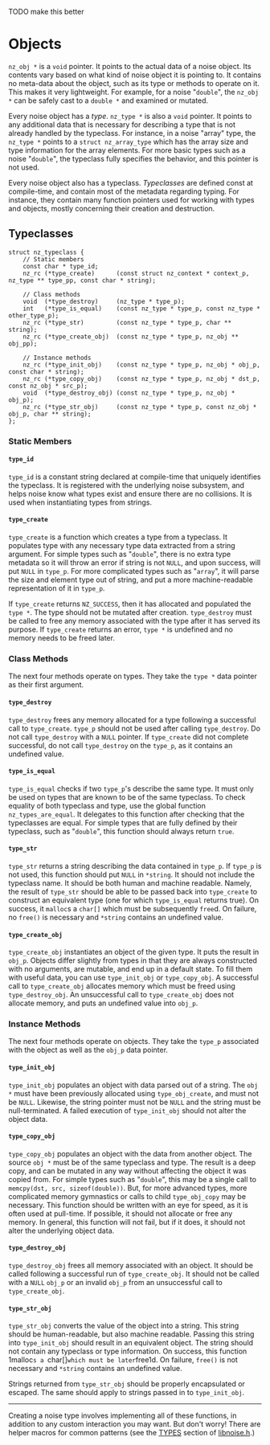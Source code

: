 TODO make this better

# Objects

`nz_obj *` is a `void` pointer. It points to the actual data of a noise object. Its contents vary based on
what kind of noise object it is pointing to. It contains no meta-data about the object, such as its
type or methods to operate on it. This makes it very lightweight. For example, for a noise "`double`",
the `nz_obj *` can be safely cast to a `double *` and examined or mutated.

Every noise object has a *type*. `nz_type *` is also a `void` pointer. It points to any additional data
that is necessary for describing a type that is not already handled by the typeclass. For instance,
in a noise "array" type, the `nz_type *` points to a `struct nz_array_type` which has the array size and
type information for the array elements. For more basic types such as a noise "`double`", the typeclass
fully specifies the behavior, and this pointer is not used.

Every noise object also has a typeclass. *Typeclasses* are defined const at compile-time, and contain
most of the metadata regarding typing. For instance, they contain many function pointers used for
working with types and objects, mostly concerning their creation and destruction.

## Typeclasses

```
struct nz_typeclass {
    // Static members
    const char * type_id;
    nz_rc (*type_create)      (const struct nz_context * context_p, nz_type ** type_pp, const char * string);

    // Class methods
    void  (*type_destroy)     (nz_type * type_p);
    int   (*type_is_equal)    (const nz_type * type_p, const nz_type * other_type_p);
    nz_rc (*type_str)         (const nz_type * type_p, char ** string);
    nz_rc (*type_create_obj)  (const nz_type * type_p, nz_obj ** obj_pp);

    // Instance methods
    nz_rc (*type_init_obj)    (const nz_type * type_p, nz_obj * obj_p, const char * string);
    nz_rc (*type_copy_obj)    (const nz_type * type_p, nz_obj * dst_p, const nz_obj * src_p);
    void  (*type_destroy_obj) (const nz_type * type_p, nz_obj * obj_p);
    nz_rc (*type_str_obj)     (const nz_type * type_p, const nz_obj * obj_p, char ** string);
};
```

### Static Members

#### `type_id`

`type_id` is a constant string declared at compile-time that uniquely identifies the typeclass.
It is registered with the underlying noise subsystem, and helps noise know what types exist
and ensure there are no collisions. It is used when instantiating types from strings.

#### `type_create`

`type_create` is a function which creates a type from a typeclass. It populates type with
any necessary type data extracted from a string argument. For simple types such as "`double`",
there is no extra type metadata so it will throw an error if string is not `NULL`, and upon
success, will put `NULL` in `type_p`. For more complicated types such as "`array`", it will parse
the size and element type out of string, and put a more machine-readable representation of
it in `type_p`.

If `type_create` returns `NZ_SUCCESS`, then it has allocated and populated the `type *`. The
type should not be mutated after creation. `type_destroy` must be called to free any memory
associated with the type after it has served its purpose. If `type_create` returns an error,
`type *` is undefined and no memory needs to be freed later.

### Class Methods

The next four methods operate on types. They take the `type *` data pointer as their first
argument.

#### `type_destroy`

`type_destroy` frees any memory allocated for a type following a successful call to `type_create`.
`type_p` should not be used after calling `type_destroy`. Do not call `type_destroy` with a
`NULL` pointer. If `type_create` did not complete successful, do not call `type_destroy` on
the `type_p`, as it contains an undefined value.

#### `type_is_equal`

`type_is_equal` checks if two `type_p`'s describe the same type. It must only be used on
types that are known to be of the same typeclass. To check equality of both typeclass
and type, use the global function `nz_types_are_equal`. It delegates to this function
after checking that the typeclasses are equal. For simple types that are fully defined
by their typeclass, such as "`double`", this function should always return `true`.

#### `type_str`

`type_str` returns a string describing the data contained in `type_p`. If `type_p` is not
used, this function should put `NULL` in `*string`. It should not include the typeclass
name. It should be both human and machine readable. Namely, the result of `type_str`
should be able to be passed back into `type_create` to construct an equivalent type
(one for which `type_is_equal` returns true). On success, it `malloc`s a `char[]` which
must be subsequently `free`d. On failure, no `free()` is necessary and `*string` contains
an undefined value.

#### `type_create_obj`

`type_create_obj` instantiates an object of the given type. It puts the result in `obj_p`.
Objects differ slightly from types in that they are always constructed with no
arguments, are mutable, and end up in a default state. To fill them with useful data,
you can use `type_init_obj` or `type_copy_obj`.
A successful call to `type_create_obj` allocates memory which must be freed using
`type_destroy_obj`. An unsuccessful call to `type_create_obj` does not allocate memory, and
puts an undefined value into `obj_p`.

### Instance Methods

The next four methods operate on objects. They take the `type_p` associated with the
object as well as the `obj_p` data pointer.

#### `type_init_obj`

`type_init_obj` populates an object with data parsed out of a string. The `obj *` must
have been previously allocated using `type_obj_create`, and must not be `NULL`. Likewise,
the string pointer must not be `NULL` and the string must be null-terminated. A failed
execution of `type_init_obj` should not alter the object data.

#### `type_copy_obj`

`type_copy_obj` populates an object with the data from another object. The source `obj *`
must be of the same typeclass and type. The result is a deep copy, and can be mutated
in any way without affecting the object it was copied from. For simple types such as
"`double`", this may be a single call to `memcpy(dst, src, sizeof(double))`. But, for more
advanced types, more complicated memory gymnastics or calls to child `type_obj_copy` may
be necessary. This function should be written with an eye for speed, as it is often
used at pull-time. If possible, it should not allocate or free any memory. In general,
this function will not fail, but if it does, it should not alter the underlying object
data.

#### `type_destroy_obj`

`type_destroy_obj` frees all memory associated with an object. It should be called
following a successful run of `type_create_obj`. It should not be called with a `NULL`
`obj_p` or an invalid `obj_p` from an unsuccessful call to `type_create_obj`.

#### `type_str_obj`

`type_str_obj` converts the value of the object into a string. This string should
be human-readable, but also machine readable. Passing this string into `type_init_obj`
should result in an equivalent object. The string should not contain any typeclass
or type information. On success, this function 1malloc`s a `char[]` which must be later
`free1d. On failure, `free()` is not necessary and `*string` contains an undefined value.

Strings returned from `type_str_obj` should be properly encapsulated or escaped.
The same should apply to strings passed in to `type_init_obj`.

---

Creating a noise type involves implementing all of these functions, in addition
to any custom interaction you may want. But don't worry! There are helper macros for
common patterns (see the [TYPES](../libnoise.h) section of [libnoise.h](./libnoise.h).)
